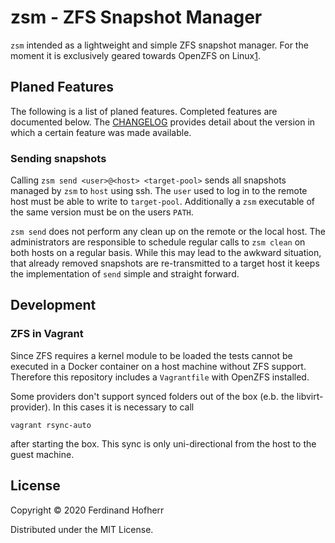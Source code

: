 # zsm - ZFS Snapshot Manager

`zsm` intended as a lightweight and simple ZFS snapshot manager. For the
moment it is exclusively geared towards OpenZFS on Linux[1].

## Planed Features

The following is a list of planed features. Completed features are
documented below. The [CHANGELOG](CHANGELOG.md) provides detail about
the version in which a certain feature was made available.

### Sending snapshots

Calling `zsm send <user>@<host> <target-pool>` sends all snapshots
managed by `zsm` to `host` using ssh. The `user` used to log in to the
remote host must be able to write to `target-pool`. Additionally a `zsm`
executable of the same version must be on the users `PATH`.

`zsm send` does not perform any clean up on the remote or the local
host. The administrators are responsible to schedule regular calls to
`zsm clean` on both hosts on a regular basis. While this may lead to the
awkward situation, that already removed snapshots are re-transmitted to
a target host it keeps the implementation of `send` simple and straight
forward.

## Development

### ZFS in Vagrant

Since ZFS requires a kernel module to be loaded the tests cannot be
executed in a Docker container on a host machine without ZFS support.
Therefore this repository includes a `Vagrantfile` with OpenZFS
installed.

Some providers don't support synced folders out of the box (e.b. the
libvirt-provider). In this cases it is necessary to call

    vagrant rsync-auto

after starting the box. This sync is only uni-directional from the host
to the guest machine.

## License

Copyright © 2020 Ferdinand Hofherr

Distributed under the MIT License.

[1]: https://zfsonlinux.org/
